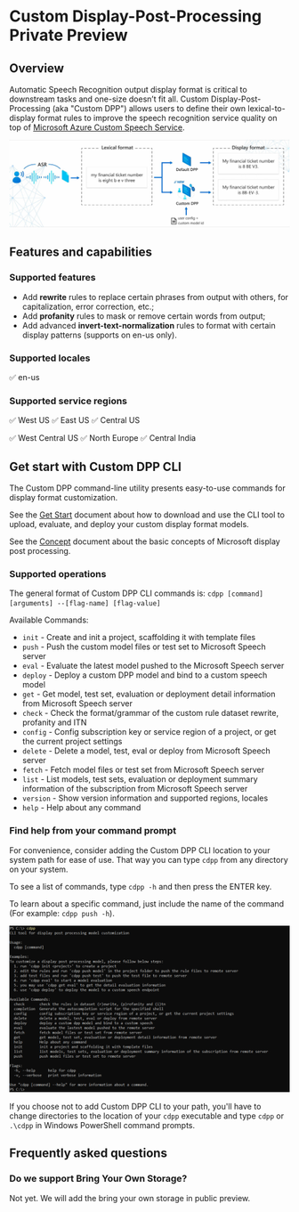 # Custom Display-Post-Processing Private Preview

## Overview

Automatic Speech Recognition output display format is critical to downstream tasks and one-size doesn’t fit all. Custom Display-Post-Processing (aka "Custom DPP") allows users to define their own lexical-to-display format rules to improve the speech recognition service quality on top of [Microsoft Azure Custom Speech Service](https://docs.microsoft.com/azure/cognitive-services/speech-service/custom-speech-overview).

![cdpp demo](pics/CDPP.jpg)

## Features and capabilities

### Supported features
* Add **rewrite** rules to replace certain phrases from output with others, for capitalization, error correction, etc.;
* Add **profanity** rules to mask or remove certain words from output;
* Add advanced **invert-text-normalization** rules to format with certain display patterns (supports on en-us only).

### Supported locales

:white_check_mark: en-us

### Supported service regions

:white_check_mark: West US :white_check_mark: East US :white_check_mark: Central US 

:white_check_mark: West Central US :white_check_mark: North Europe :white_check_mark: Central India

## Get start with Custom DPP CLI

The Custom DPP command-line utility presents easy-to-use commands for display format customization.

See the [Get Start](GETSTART.md) document about how to download and use the CLI tool to upload, evaluate, and deploy your custom display format models.

See the [Concept](CONCEPTS.md) document about the basic concepts of Microsoft display post processing.

### Supported operations

The general format of Custom DPP CLI commands is: `cdpp [command] [arguments] --[flag-name] [flag-value]`

Available Commands:
* `init` - Create and init a project, scaffolding it with template files
* `push` - Push the custom model files or test set to Microsoft Speech server
* `eval` - Evaluate the latest model pushed to the Microsoft Speech server
* `deploy` - Deploy a custom DPP model and bind to a custom speech model
* `get` - Get model, test set, evaluation or deployment detail information from Microsoft Speech server
* `check` - Check the format/grammar of the custom rule dataset rewrite, profanity and ITN
* `config` - Config subscription key or service region of a project, or get the current project settings
* `delete` - Delete a model, test, eval or deploy from Microsoft Speech server
* `fetch` - Fetch model files or test set from Microsoft Speech server
* `list` - List models, test sets, evaluation or deployment summary information of the subscription from Microsoft Speech server
* `version` - Show version information and supported regions, locales
* `help` - Help about any command

### Find help from your command prompt

For convenience, consider adding the Custom DPP CLI location to your system path for ease of use. That way you can type `cdpp` from any directory on your system.

To see a list of commands, type `cdpp -h` and then press the ENTER key.

To learn about a specific command, just include the name of the command (For example: `cdpp push -h`).

![cdpp command help example](pics/CLI.jpg)

If you choose not to add Custom DPP CLI to your path, you'll have to change directories to the location of your `cdpp` executable and type `cdpp` or `.\cdpp` in Windows PowerShell command prompts.


## Frequently asked questions

### Do we support Bring Your Own Storage?

Not yet. We will add the bring your own storage in public preview.
